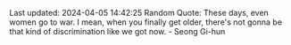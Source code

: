 Last updated: 2024-04-05 14:42:25
Random Quote: These days, even women go to war. I mean, when you finally get older, there's not gonna be that kind of discrimination like we got now. - Seong Gi-hun